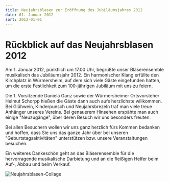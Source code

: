 ```yaml
---
title: Neujahrsblasen zur Eröffnung des Jubiläumsjahres 2012
date: 01. Januar 2012
sort: 2012-01-01
---
```


Rückblick auf das Neujahrsblasen 2012
=====================================

Am 1. Januar 2012, pünktlich um 17.00 Uhr, begrüßte unser Bläserensemble musikalisch das Jubiläumsjahr 2012. Ein harmonischer Klang erfüllte den Kirchplatz in Würmersheim, auf dem sich viele Gäste eingefunden hatten, um die erste Festlichkeit zum 100-jährigen Jubiläum mit uns zu feiern. 

Die 1. Vorsitzende Daniela Ganz sowie der Würmersheimer Ortsvorsteher Helmut Schorpp hießen die Gäste dann auch aufs herzlichste willkommen. Bei Glühwein, Kinderpunsch und Neujahrsbrezeln traf man viele treue Anhänger unseres Vereins. Bei genauerem Hinsehen erspähte man auch einige "Neuzugänge", über deren Besuch wir uns besonders freuten.

Bei allen Besuchern wollen wir uns ganz herzlich fürs Kommen bedanken und hoffen, dass Sie uns das ganze Jahr über bei unseren "Geburtstagsaktivitäten" unterstützen bzw. unsere Veranstaltungen besuchen.

Ein weiteres Dankeschön geht an das Bläserensemble für die hervorragende musikalische Darbietung und an die fleißigen Helfer beim Auf-, Abbau und beim Verkauf.

![Neujahrsblasen-Collage](/images/rueckblick/neujahrsblasen12.jpg)
